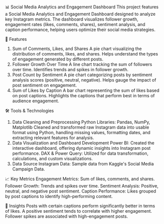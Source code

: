 📊 Social Media Analytics and Engagement Dashboard
This project features a Social Media Analytics and Engagement Dashboard designed to analyze key Instagram metrics. The dashboard visualizes follower growth, engagement rates (likes, comments, shares), sentiment analysis, and caption performance, helping users optimize their social media strategies.


🚀 Features
1. Sum of Comments, Likes, and Shares
A pie chart visualizing the distribution of comments, likes, and shares.
Helps understand the types of engagement generated by different posts.
2. Follower Growth Over Time
A line chart tracking the sum of followers over time.
Identifies trends and spikes in follower growth.
3. Post Count by Sentiment
A pie chart categorizing posts by sentiment analysis scores (positive, neutral, negative).
Helps gauge the impact of post sentiment on engagement.
4. Sum of Likes by Caption
A bar chart representing the sum of likes based on post captions.
Highlights the captions that perform best in terms of audience engagement.

🛠️ Tools & Technologies
1. Data Cleaning and Preprocessing
Python Libraries: Pandas, NumPy, Matplotlib
Cleaned and transformed raw Instagram data into usable format using Python, handling missing values, formatting dates, and extracting relevant features for analysis.
2. Data Visualization and Dashboard Development
Power BI: Created the interactive dashboard, offering dynamic insights into Instagram post performance.
DAX & Power Query: Utilized for data transformation, calculations, and custom visualizations.
3. Data Source
Instagram Data: Sample data from Kaggle's Social Media Campaign Data.

📈 Key Metrics
Engagement Metrics: Sum of likes, comments, and shares.
Follower Growth: Trends and spikes over time.
Sentiment Analysis: Positive, neutral, and negative post sentiment.
Caption Performance: Likes grouped by post captions to identify high-performing content.

🌟 Insights
Posts with certain captions perform significantly better in terms of likes.
A positive sentiment tends to correlate with higher engagement.
Follower spikes are associated with high-engagement posts.
